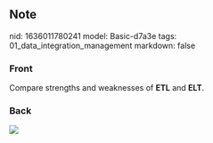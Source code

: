 ## Note
nid: 1636011780241
model: Basic-d7a3e
tags: 01_data_integration_management
markdown: false

### Front
Compare strengths and weaknesses of <b>ETL</b> and <b>ELT</b>.

### Back
<img src="paste-724cc93b5acb74becfc5d8e213f5f559bcb423f9.jpg">
